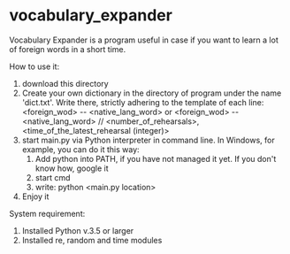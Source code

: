 # vocabulary_expander
Vocabulary Expander is a program useful in case if you want to learn a lot of foreign words in a short time.

How to use it:
1) download this directory
2) Create your own dictionary in the directory of program under the name 'dict.txt'.
   Write there, strictly adhering to the template of each line:
   <foreign_wod> -- <native_lang_word>
   or
   <foreign_wod> -- <native_lang_word> // <number_of_rehearsals>, <time_of_the_latest_rehearsal (integer)>
3) start main.py via Python interpreter in command line.
   In Windows, for example, you can do it this way:
   1. Add python into PATH, if you have not managed it yet. If you don't know how, google it
   2. start cmd
   3. write: python <main.py location>
4) Enjoy it

System requirement:
1) Installed Python v.3.5 or larger
2) Installed re, random and time modules
